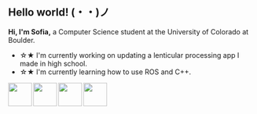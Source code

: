 ## Hello world! (・・)ノ


**Hi, I'm Sofia,** a Computer Science student at the University of Colorado at Boulder.

- ☆★ I'm currently working on updating a lenticular processing app I made in high school.
- ☆★ I'm currently learning how to use ROS and C++.
  

<a href="url"><img src="https://cdn-icons-png.flaticon.com/512/5968/5968282.png" align="left" height="48" width="48" ></a>
<a href="url"><img src="https://upload.wikimedia.org/wikipedia/commons/c/c3/Python-logo-notext.svg" align="left" height="48" width="48" ></a>
<a href="url"><img src="https://upload.wikimedia.org/wikipedia/commons/1/18/ISO_C%2B%2B_Logo.svg" align="left" height="48" width="48" ></a>
<a href="url"><img src="https://upload.wikimedia.org/wikipedia/commons/6/6a/Godot_icon.svg" align="left" height="48" width="48" ></a>
